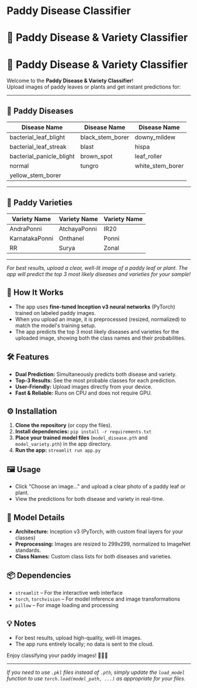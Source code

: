 # Paddy Disease Classifier
# 🌾 Paddy Disease & Variety Classifier

# 🌾 Paddy Disease & Variety Classifier

Welcome to the **Paddy Disease & Variety Classifier**!  
Upload images of paddy leaves or plants and get instant predictions for:

---

## 🦠 Paddy Diseases

| Disease Name                | Disease Name            | Disease Name              |
|-----------------------------|------------------------|---------------------------|
| bacterial_leaf_blight       | black_stem_borer       | downy_mildew              |
| bacterial_leaf_streak       | blast                  | hispa                     |
| bacterial_panicle_blight    | brown_spot             | leaf_roller               |
| normal                      | tungro                 | white_stem_borer          |
| yellow_stem_borer           |                        |                           |

---

## 🌱 Paddy Varieties

| Variety Name      | Variety Name      | Variety Name  |
|-------------------|------------------|--------------|
| AndraPonni        | AtchayaPonni     | IR20         |
| KarnatakaPonni    | Onthanel         | Ponni        |
| RR                | Surya            | Zonal        |

---

*For best results, upload a clear, well-lit image of a paddy leaf or plant. The app will predict the top 3 most likely diseases and varieties for your sample!*


## 🚀 How It Works

- The app uses **fine-tuned Inception v3 neural networks** (PyTorch) trained on labeled paddy images.
- When you upload an image, it is preprocessed (resized, normalized) to match the model's training setup.
- The app predicts the top 3 most likely diseases and varieties for the uploaded image, showing both the class names and their probabilities.

## 🛠️ Features

- **Dual Prediction:** Simultaneously predicts both disease and variety.
- **Top-3 Results:** See the most probable classes for each prediction.
- **User-Friendly:** Upload images directly from your device.
- **Fast & Reliable:** Runs on CPU and does not require GPU.

## ⚙️ Installation

1. **Clone the repository** (or copy the files).
2. **Install dependencies:** ``` pip install -r requirements.txt ```
3. **Place your trained model files** (`model_disease.pth` and `model_variety.pth`) in the app directory.
4. **Run the app:** ``` streamlit run app.py ```


## 🖼️ Usage

- Click "Choose an image..." and upload a clear photo of a paddy leaf or plant.
- View the predictions for both disease and variety in real-time.

## 🧠 Model Details

- **Architecture:** Inception v3 (PyTorch, with custom final layers for your classes)
- **Preprocessing:** Images are resized to 299x299, normalized to ImageNet standards.
- **Class Names:** Custom class lists for both diseases and varieties.

## 📦 Dependencies

- `streamlit` – For the interactive web interface
- `torch`, `torchvision` – For model inference and image transformations
- `pillow` – For image loading and processing

## 💡 Notes

- For best results, upload high-quality, well-lit images.
- The app runs entirely locally; no data is sent to the cloud.

Enjoy classifying your paddy images! 🌾🦠🌱

---

*If you need to use `.pkl` files instead of `.pth`, simply update the `load_model` function to use `torch.load(model_path, ...)` as appropriate for your files.*


